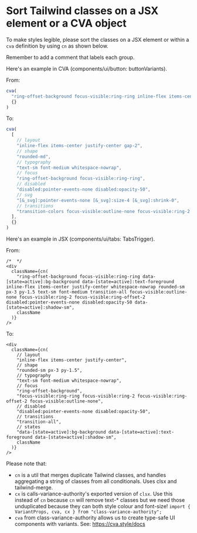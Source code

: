 # Sort Tailwind classes on a JSX element or a CVA object

To make styles legible, please sort the classes on a JSX element or within a `cva` definition by using `cn` as shown below.

Remember to add a comment that labels each group.

Here's an example in CVA (components/ui/button: buttonVariants).

From:

```ts
cva(
  "ring-offset-background focus-visible:ring-ring inline-flex items-center justify-center gap-2 whitespace-nowrap rounded-md text-sm font-medium transition-colors focus-visible:outline-none focus-visible:ring-2 focus-visible:ring-offset-2 disabled:pointer-events-none disabled:opacity-50 [&_svg]:pointer-events-none [&_svg]:size-4 [&_svg]:shrink-0",
  {}
)
```

To:

```ts
cva(
  [
    // layout
    "inline-flex items-center justify-center gap-2",
    // shape
    "rounded-md",
    // typography
    "text-sm font-medium whitespace-nowrap",
    // focus
    "ring-offset-background focus-visible:ring-ring",
    // disabled
    "disabled:pointer-events-none disabled:opacity-50",
    // svg
    "[&_svg]:pointer-events-none [&_svg]:size-4 [&_svg]:shrink-0",
    // transitions
    "transition-colors focus-visible:outline-none focus-visible:ring-2 focus-visible:ring-offset-2",
  ],
  {}
)
```

Here's an example in JSX (components/ui/tabs: TabsTrigger).

From:

```tsx
/*  */
<div 
  className={cn(
    "ring-offset-background focus-visible:ring-ring data-[state=active]:bg-background data-[state=active]:text-foreground inline-flex items-center justify-center whitespace-nowrap rounded-sm px-3 py-1.5 text-sm font-medium transition-all focus-visible:outline-none focus-visible:ring-2 focus-visible:ring-offset-2 disabled:pointer-events-none disabled:opacity-50 data-[state=active]:shadow-sm",
    className
  )}
/>
```

To:

```tsx
<div
  className={cn( 
    // layout
    "inline-flex items-center justify-center",
    // shape
    "rounded-sm px-3 py-1.5",
    // typography
    "text-sm font-medium whitespace-nowrap",
    // focus
    "ring-offset-background",
    "focus-visible:ring-ring focus-visible:ring-2 focus-visible:ring-offset-2 focus-visible:outline-none",
    // disabled
    "disabled:pointer-events-none disabled:opacity-50",
    // transitions
    "transition-all",
    // states
    "data-[state=active]:bg-background data-[state=active]:text-foreground data-[state=active]:shadow-sm",
    className
  )}
/>
```

Please note that:

* `cn` is a util that merges duplicate Tailwind classes, and handles aggregating a string of classes from all conditionals. Uses clsx and tailwind-merge.
* `cx` is calls-variance-authority's exported version of `clsx`. Use this instead of `cn` because `cn` will remove text-* classes but we need those unduplicated because they can both style colour and font-size! `import { VariantProps, cva, cx } from "class-variance-authority";`
* `cva` from class-variance-authority allows us to create type-safe UI components with variants. See: <https://cva.style/docs>
